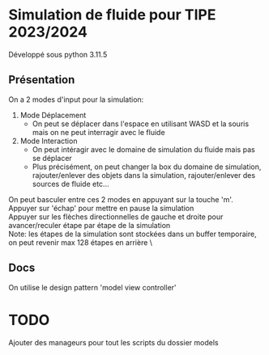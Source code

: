 # Simulation de fluide pour TIPE 2023/2024

Développé sous python 3.11.5

## Présentation

On a 2 modes d'input pour la simulation:
1. Mode Déplacement
    - On peut se déplacer dans l'espace en utilisant WASD et la souris mais on ne peut interragir avec le fluide
2. Mode Interaction
    - On peut intéragir avec le domaine de simulation du fluide mais pas se déplacer
    - Plus précisément, on peut changer la box du domaine de simulation, rajouter/enlever des objets dans la simulation, rajouter/enlever des sources de fluide etc...

On peut basculer entre ces 2 modes en appuyant sur la touche 'm'. \
Appuyer sur 'échap' pour mettre en pause la simulation \
Appuyer sur les flèches directionnelles de gauche et droite pour avancer/reculer étape par étape de la simulation \
Note: les étapes de la simulation sont stockées dans un buffer temporaire, on peut revenir max 128 étapes en arrière \


## Docs
On utilise le design pattern 'model view controller'

# TODO
Ajouter des manageurs pour tout les scripts du dossier models
